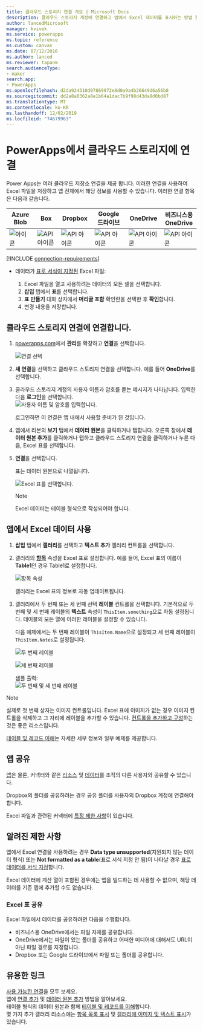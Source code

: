```yaml
---
title: 클라우드 스토리지 연결 개요 | Microsoft Docs
description: 클라우드 스토리지 계정에 연결하고 앱에서 Excel 데이터를 표시하는 방법 참조
author: lancedMicrosoft
manager: kvivek
ms.service: powerapps
ms.topic: reference
ms.custom: canvas
ms.date: 07/12/2016
ms.author: lanced
ms.reviewer: tapanm
search.audienceType:
- maker
search.app:
- PowerApps
ms.openlocfilehash: d2da924310d07869972e8d0a9a4b26649d6a56b8
ms.sourcegitcommit: dd2a8a0362a8e1b64a1dac7b9f98d43da8d0bd87
ms.translationtype: MT
ms.contentlocale: ko-KR
ms.lasthandoff: 12/02/2019
ms.locfileid: "74679963"
---
```

# <a name="connect-to-cloud-storage-from-powerapps"></a>PowerApps에서 클라우드 스토리지에 연결
Power Apps는 여러 클라우드 저장소 연결을 제공 합니다. 이러한 연결을 사용하여 Excel 파일을 저장하고 앱 전체에서 해당 정보를 사용할 수 있습니다. 이러한 연결 항목은 다음과 같습니다.  

| **Azure Blob** | **Box** | **Dropbox** | **Google 드라이브** | **OneDrive** | **비즈니스용 <br>OneDrive** |
| --- | --- | --- | --- | --- | --- |
| ![아이콘](./media/cloud-storage-blob-connections/blobicon.png) |![API 아이콘][boxicon] |![API 아이콘][dropboxicon] |![API 아이콘][googledriveicon] |![API 아이콘][onedriveicon] |![API 아이콘][onedriveforbusinessicon] |

[!INCLUDE [connection-requirements](../../../includes/connection-requirements.md)]

* 데이터가 [표로 서식이 지정된](https://support.office.com/article/Create-an-Excel-table-in-a-worksheet-E81AA349-B006-4F8A-9806-5AF9DF0AC664) Excel 파일:
  
  1. Excel 파일을 열고 사용하려는 데이터의 모든 셀을 선택합니다.
  2. **삽입** 탭에서 **표**를 선택합니다.
  3. **표 만들기** 대화 상자에서 **머리글 포함** 확인란을 선택한 후 **확인**합니다.
  4. 변경 내용을 저장합니다.

## <a name="connect-to-the-cloud-storage-connection"></a>클라우드 스토리지 연결에 연결합니다.
1. [powerapps.com](https://make.powerapps.com?utm_source=padocs&utm_medium=linkinadoc&utm_campaign=referralsfromdoc)에서 **관리**를 확장하고 **연결**을 선택합니다.  
   
    ![연결 선택](./media/cloud-storage-blob-connections/connections.png)
2. **새 연결**을 선택하고 클라우드 스토리지 연결을 선택합니다. 예를 들어 **OneDrive**를 선택합니다.
3. 클라우드 스토리지 계정의 사용자 이름과 암호를 묻는 메시지가 나타납니다. 입력한 다음 **로그인**을 선택합니다.  
    ![사용자 이름 및 암호를 입력합니다.](./media/cloud-storage-blob-connections/signin.png)
   
    로그인하면 이 연결은 앱 내에서 사용할 준비가 된 것입니다.
4. 앱에서 리본의 **보기** 탭에서 **데이터 원본**을 클릭하거나 탭합니다. 오른쪽 창에서 **데이터 원본 추가**를 클릭하거나 탭하고 클라우드 스토리지 연결을 클릭하거나 누른 다음, Excel 표를 선택합니다.
5. **연결**을 선택합니다.
   
    표는 데이터 원본으로 나열됩니다.
   
    ![Excel 표를 선택합니다.](./media/cloud-storage-blob-connections/selecttable.png)
   
    > [!NOTE]
   > Excel 데이터는 테이블 형식으로 작성되어야 합니다.

## <a name="using-the-excel-data-in-your-app"></a>앱에서 Excel 데이터 사용
1. **삽입** 탭에서 **갤러리**를 선택하고 **텍스트 추가** 갤러리 컨트롤을 선택합니다.
2. 갤러리의 **[항목](../controls/properties-core.md)** 속성을 Excel 표로 설정합니다. 예를 들어, Excel 표의 이름이 **Table1**인 경우 Table1로 설정합니다.  
   
    ![항목 속성](./media/cloud-storage-blob-connections/itemsproperty.png)  
   
    갤러리는 Excel 표의 정보로 자동 업데이트됩니다.
3. 갤러리에서 두 번째 또는 세 번째 선택 **레이블** 컨트롤을 선택합니다. 기본적으로 두 번째 및 세 번째 레이블의 **텍스트** 속성이 `ThisItem.something`으로 자동 설정됩니다. 테이블의 모든 열에 이러한 레이블을 설정할 수 있습니다.
   
    다음 예제에서는 두 번째 레이블이 `ThisItem.Name`으로 설정되고 세 번째 레이블이 `ThisItem.Notes`로 설정됩니다.  
   
    ![두 번째 레이블](./media/cloud-storage-blob-connections/items-secondtextbox.png)  
   
    ![세 번째 레이블](./media/cloud-storage-blob-connections/items-thirdtextbox.png)  
   
    샘플 출력:  
    ![두 번째 및 세 번째 레이블](./media/cloud-storage-blob-connections/secondthirdtextboxes.png)
   
> [!NOTE]
> 실제로 첫 번째 상자는 이미지 컨트롤입니다. Excel 표에 이미지가 없는 경우 이미지 컨트롤을 삭제하고 그 자리에 레이블을 추가할 수 있습니다. [컨트롤을 추가하고 구성](../add-configure-controls.md)하는 것은 좋은 리소스입니다.

[테이블 및 레코드 이해](../working-with-tables.md)는 자세한 세부 정보와 일부 예제를 제공합니다.  

## <a name="sharing-your-app"></a>앱 공유
[앱](../share-app.md)은 물론, 커넥터와 같은 [리소스](../share-app-resources.md) 및 [데이터](../share-app-data.md)를 조직의 다른 사용자와 공유할 수 있습니다.

Dropbox의 폴더를 공유하려는 경우 공유 폴더를 사용자의 Dropbox 계정에 연결해야 합니다.

Excel 파일과 관련된 커넥터에 [특정 제한 사항](#sharing-excel-tables)이 있습니다.

## <a name="known-limitations"></a>알려진 제한 사항
앱에서 Excel 연결을 사용하려는 경우 **Data type unsupported**(지원되지 않는 데이터 형식) 또는 **Not formatted as a table**(표로 서식 지정 안 됨)이 나타날 경우 [표로 데이터를 서식 지정](https://support.office.com/article/Create-an-Excel-table-in-a-worksheet-E81AA349-B006-4F8A-9806-5AF9DF0AC664)합니다.

Excel 데이터에 계산 열이 포함된 경우에는 앱을 빌드하는 데 사용할 수 없으며, 해당 데이터를 기존 앱에 추가할 수도 없습니다.

### <a name="sharing-excel-tables"></a>Excel 표 공유
Excel 파일에서 데이터를 공유하려면 다음을 수행합니다.

* 비즈니스용 OneDrive에서는 파일 자체를 공유합니다.
* OneDrive에서는 파일이 있는 폴더를 공유하고 어떠한 미디어에 대해서도 URL이 아닌 파일 경로를 지정합니다.
* Dropbox 또는 Google 드라이브에서 파일 또는 폴더를 공유합니다.

## <a name="helpful-links"></a>유용한 링크
[사용 가능한 연결](../connections-list.md)을 모두 보세요.  
앱에 [연결 추가](../add-manage-connections.md) 및 [데이터 원본 추가](../add-data-connection.md) 방법을 알아보세요.  
테이블 형식의 데이터 원본과 함께 [테이블 및 레코드를 이해](../working-with-tables.md)합니다.  
몇 가지 추가 갤러리 리소스에는 [항목 목록 표시](../add-gallery.md) 및 [갤러리에 이미지 및 텍스트 표시](../show-images-text-gallery-sort-filter.md)가 있습니다.

<!--Icon references-->
[boxicon]: ./media/cloud-storage-blob-connections/boxicon.png
[dropboxicon]: ./media/cloud-storage-blob-connections/dropboxicon.png
[googledriveicon]: ./media/cloud-storage-blob-connections/googledriveicon.png
[onedriveicon]: ./media/cloud-storage-blob-connections/onedriveicon.png
[onedriveforbusinessicon]: ./media/cloud-storage-blob-connections/onedriveforbusinessicon.png
